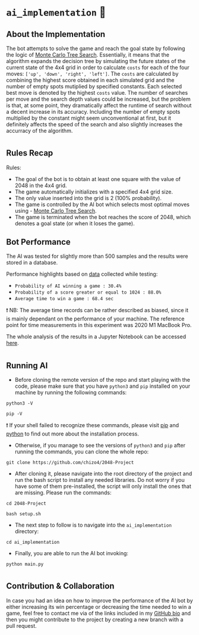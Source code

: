 # ```ai_implementation``` 🤖

## About the Implementation

The bot attempts to solve the game and reach the goal state by following the logic of [Monte Carlo Tree Search](https://en.wikipedia.org/wiki/Monte_Carlo_tree_search). Essentially, it means that the algorithm expands the decision tree by simulating the future states of the current state of the 4x4 grid in order to calculate ```costs``` for each of the four moves: ```['up', 'down', 'right', 'left']```. The ```costs``` are calculated by combining the highest score obtained in each simulated grid and the number of empty spots mutiplied by specified constants. Each selected best move is denoted by the highest ```costs``` value. The number of searches per move and the search depth values could be increased, but the problem is that, at some point, they dramatically affect the runtime of search without a decent increase in its accuracy. Including the number of empty spots multiplied by the constant might seem unconventional at first, but it definitely affects the speed of the search and also slightly increases the accurracy of the algorithm.

#

## Rules Recap

Rules:
- The goal of the bot is to obtain at least one square with the value of 2048 in the 4x4 grid.
- The game automatically initializes with a specified 4x4 grid size.
- The only value inserted into the grid is 2 (100% probability).
- The game is controlled by the AI bot which selects most optimal moves using - [Monte Carlo Tree Search](https://en.wikipedia.org/wiki/Monte_Carlo_tree_search).
- The game is terminated when the bot reaches the score of 2048, which denotes a goal state (or when it loses the game).

## Bot Performance

The AI was tested for slightly more than 500 samples and the results were stored in a database. 

Performance highlights based on [data](https://github.com/chizo4/2048-Project/blob/main/ai_implementation/notebook/bot_notebook.ipynb) collected while testing:
- ```Probability of AI winning a game : 30.4%```
- ```Probability of a score greater or equal to 1024 : 88.0%```
- ```Average time to win a game : 68.4 sec```

❗ NB: The average time records can be rather described as biased, since it is mainly dependant on the performance of your machine. The reference point for time measurements in this experiment was 2020 M1 MacBook Pro.

The whole analysis of the results in a Jupyter Notebook can be accessed [here](https://github.com/chizo4/2048-Project/blob/main/ai_implementation/notebook/bot_notebook.ipynb).

#

## Running AI

- Before cloning the remote version of the repo and start playing with the code, please make sure that you have ```python3``` and ```pip``` installed on your machine by running the following commands:

```
python3 -V
```

```
pip -V
```

❗ If your shell failed to recognize these commands, please visit [pip](https://pip.pypa.io/en/stable/installation/) and [python](https://www.python.org/downloads/) to find out more about the installation process.

- Otherwise, if you manage to see the versions of ```python3``` and ```pip``` after running the commands, you can clone the whole repo:

```
git clone https://github.com/chizo4/2048-Project
```

- After cloning it, please navigate into the root directory of the project and run the bash script to install any needed libraries. Do not worry if you have some of them pre-installed, the script will only install the ones that are missing. Please run the commands:

```
cd 2048-Project
```

```
bash setup.sh
```

- The next step to follow is to navigate into the ```ai_implementation``` directory:

```
cd ai_implementation
```

- Finally, you are able to run the AI bot invoking:


```
python main.py
```

#

## Contribution & Collaboration

In case you had an idea on how to improve the performance of the AI bot by either increasing its win percentage or decreasing the time needed to win a game, feel free to contact me via of the links included in my [GitHub bio](https://github.com/chizo4) and then you might contribute to the project by creating a new branch with a pull request.